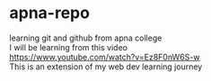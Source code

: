 # apna-repo
learning git and github from apna college
<br>
I will be learning from this video
<br>
https://www.youtube.com/watch?v=Ez8F0nW6S-w 
<br>
This is an extension of my web dev learning journey
